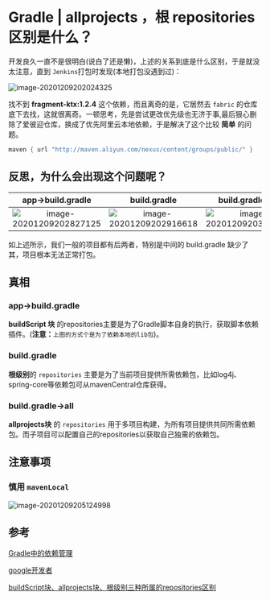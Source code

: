 # Gradle | allprojects ，根 repositories 区别是什么？

开发良久一直不是很明白(说白了还是懒)，上述的关系到底是什么区别，于是就没太注意，直到 `Jenkins`打包时发现(本地打包没遇到过)：

![image-20201209202024325](https://tva1.sinaimg.cn/large/0081Kckwly1glhve7mikfj31wc0dyjw4.jpg)

找不到 **fragment-ktx:1.2.4** 这个依赖，而且离奇的是，它居然去 `fabric` 的仓库底下去找，这就很离奇。一顿思考，先是尝试更改优先级也无济于事,最后狠心删除了爱彼迎仓库，换成了优先阿里云本地依赖，于是解决了这个比较 **简单** 的问题。

```gradle
maven { url "http://maven.aliyun.com/nexus/content/groups/public/" }
```



## 反思，为什么会出现这个问题呢？

|                      app->build.gradle                       |                         build.gradle                         |                      build.gradle->all                       |
| :----------------------------------------------------------: | :----------------------------------------------------------: | :----------------------------------------------------------: |
| ![image-20201209202827125](https://tva1.sinaimg.cn/large/0081Kckwly1glhvmjrg2yj30ko096dgj.jpg) | ![image-20201209202916618](https://tva1.sinaimg.cn/large/0081Kckwly1glhvneh8rjj30o205nwez.jpg) | ![image-20201209203039692](https://tva1.sinaimg.cn/large/0081Kckwly1glhvoufg5qj30oe0aejsd.jpg) |

如上述所示，我们一般的项目都有后两者，特别是中间的 build.gradle 缺少了其，项目根本无法正常打包。

## 真相

### app->build.gradle

**buildScript 块** 的repositories主要是为了Gradle脚本自身的执行，获取脚本依赖插件。(**注意：**`上图的方式个是为了依赖本地的lib包`)。

### build.gradle

**根级别**的 `repositories` 主要是为了当前项目提供所需依赖包，比如log4j、spring-core等依赖包可从mavenCentral仓库获得。

### build.gradle->all

**allprojects块** 的 `repositories` 用于多项目构建，为所有项目提供共同所需依赖包。而子项目可以配置自己的repositories以获取自己独需的依赖包。

## 注意事项

### 慎用 `mavenLocal`

![image-20201209205124998](https://tva1.sinaimg.cn/large/0081Kckwly1glhwafuw9vj311p0u015y.jpg)

## 参考

[Gradle中的依赖管理](https://docs.gradle.org/current/userguide/dependency_management.html#sec:repositories)

[google开发者](https://docs.gradle.org/current/userguide/dependency_management.html#sec:repositories)

[buildScript块、allprojects块、根级别三种所属的repositories区别](https://blog.csdn.net/HD243608836/article/details/80696406)

